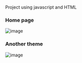 Project using javascript and HTML

### Home page
![image](https://user-images.githubusercontent.com/65067847/179924140-dff11925-9c96-4da5-a11c-5024b611a720.png)

### Another theme 
![image](https://user-images.githubusercontent.com/65067847/179924394-38137838-948c-4ba2-a5bc-120089b0b734.png)

